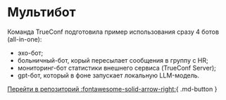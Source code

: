 # Мультибот

Команда TrueConf подготовила пример использования сразу 4 ботов (all-in-one):

- эхо-бот;
- больничный-бот, корый пересылает сообщения в группу с HR; 
- мониторинг-бот статистики внешнего сервиса (TrueConf Server);
- gpt-бот, который в фоне запускает локальную LLM-модель.

[Перейти в репозиторий :fontawesome-solid-arrow-right:](github.com/TrueConf){ .md-button }